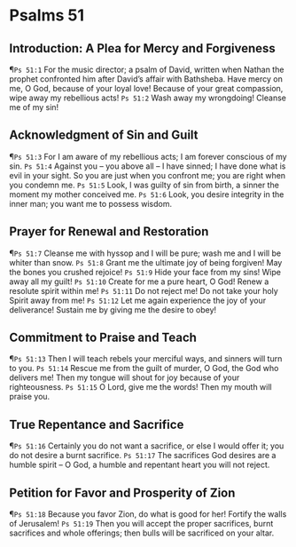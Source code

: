 # Psalms 51

## Introduction: A Plea for Mercy and Forgiveness
¶`Ps 51:1` For the music director; a psalm of David, written when Nathan the prophet confronted him after David’s affair with Bathsheba. Have mercy on me, O God, because of your loyal love! Because of your great compassion, wipe away my rebellious acts!
`Ps 51:2` Wash away my wrongdoing! Cleanse me of my sin!

## Acknowledgment of Sin and Guilt
¶`Ps 51:3` For I am aware of my rebellious acts; I am forever conscious of my sin.
`Ps 51:4` Against you – you above all – I have sinned; I have done what is evil in your sight. So you are just when you confront me; you are right when you condemn me.
`Ps 51:5` Look, I was guilty of sin from birth, a sinner the moment my mother conceived me.
`Ps 51:6` Look, you desire integrity in the inner man; you want me to possess wisdom.

## Prayer for Renewal and Restoration
¶`Ps 51:7` Cleanse me with hyssop and I will be pure; wash me and I will be whiter than snow.
`Ps 51:8` Grant me the ultimate joy of being forgiven! May the bones you crushed rejoice!
`Ps 51:9` Hide your face from my sins! Wipe away all my guilt!
`Ps 51:10` Create for me a pure heart, O God! Renew a resolute spirit within me!
`Ps 51:11` Do not reject me! Do not take your holy Spirit away from me!
`Ps 51:12` Let me again experience the joy of your deliverance! Sustain me by giving me the desire to obey!

## Commitment to Praise and Teach
¶`Ps 51:13` Then I will teach rebels your merciful ways, and sinners will turn to you.
`Ps 51:14` Rescue me from the guilt of murder, O God, the God who delivers me! Then my tongue will shout for joy because of your righteousness.
`Ps 51:15` O Lord, give me the words! Then my mouth will praise you.

## True Repentance and Sacrifice
¶`Ps 51:16` Certainly you do not want a sacrifice, or else I would offer it; you do not desire a burnt sacrifice.
`Ps 51:17` The sacrifices God desires are a humble spirit – O God, a humble and repentant heart you will not reject.

## Petition for Favor and Prosperity of Zion
¶`Ps 51:18` Because you favor Zion, do what is good for her! Fortify the walls of Jerusalem!
`Ps 51:19` Then you will accept the proper sacrifices, burnt sacrifices and whole offerings; then bulls will be sacrificed on your altar.
